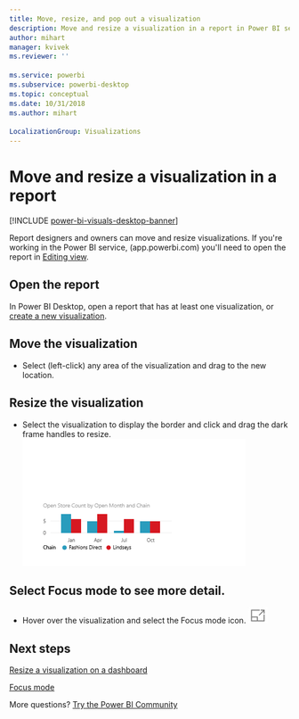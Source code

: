 ```yaml
---
title: Move, resize, and pop out a visualization
description: Move and resize a visualization in a report in Power BI service and Desktop
author: mihart
manager: kvivek
ms.reviewer: ''

ms.service: powerbi
ms.subservice: powerbi-desktop
ms.topic: conceptual
ms.date: 10/31/2018
ms.author: mihart

LocalizationGroup: Visualizations
---
```

# Move and resize a visualization in a report

[!INCLUDE [power-bi-visuals-desktop-banner](../includes/power-bi-visuals-desktop-banner.md)]

Report designers and owners can move and resize visualizations. If you're working in the Power BI service, (app.powerbi.com) you'll need to open the report in [Editing view](../service-interact-with-a-report-in-editing-view.md). 

## Open the report
In Power BI Desktop, open a report that has at least one visualization, or [create a new visualization](power-bi-report-add-visualizations-i.md). 

## Move the visualization
* Select (left-click) any area of the visualization and drag to the new location.

## Resize the visualization
* Select the visualization to display the border and click and drag the dark frame handles to resize.  
  ![short video showinghow to resize](media/power-bi-visualization-move-and-resize/untitled.gif)

## Select Focus mode to see more detail.
* Hover over the visualization and select the Focus mode icon.
  ![Focus mode icon](media/power-bi-visualization-move-and-resize/pbi_popouticon.jpg)

## Next steps
[Resize a visualization on a dashboard](../service-dashboard-edit-tile.md)  

[Focus mode](../consumer/end-user-focus.md)

More questions? [Try the Power BI Community](http://community.powerbi.com/)